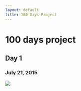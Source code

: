 ```yaml
---
layout: default
title: 100 Days Project
---
```

<div class="wrapper">
  <h1>100 days project</h1>
  <div class="day">
    <h2>Day 1</h2>
    <h3>July 21, 2015</h3>
    <img src="../img/100days/day1-scarlett.jpg" class="day-image">
  </div>
<script>
  (function(i,s,o,g,r,a,m){i['GoogleAnalyticsObject']=r;i[r]=i[r]||function(){
  (i[r].q=i[r].q||[]).push(arguments)},i[r].l=1*new Date();a=s.createElement(o),
  m=s.getElementsByTagName(o)[0];a.async=1;a.src=g;m.parentNode.insertBefore(a,m)
  })(window,document,'script','//www.google-analytics.com/analytics.js','ga');

  ga('create', 'UA-61501368-1', 'auto');
  ga('send', 'pageview');

</script>